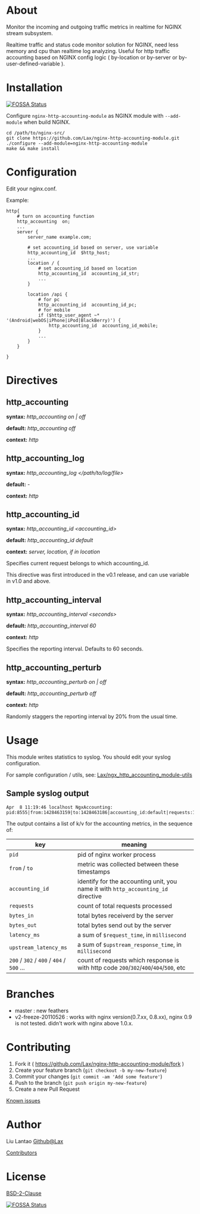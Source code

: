 # About

Monitor the incoming and outgoing traffic metrics in realtime for NGINX stream subsystem.

Realtime traffic and status code monitor solution for NGINX, need less memory and cpu than realtime log analyzing.
Useful for http traffic accounting based on NGINX config logic ( by-location or by-server or by-user-defined-variable ).

# Installation
[![FOSSA Status](https://app.fossa.io/api/projects/git%2Bgithub.com%2FLax%2Fnginx-http-accounting-module.svg?type=shield)](https://app.fossa.io/projects/git%2Bgithub.com%2FLax%2Fnginx-http-accounting-module?ref=badge_shield)


Configure `nginx-http-accounting-module` as NGINX module with ```--add-module``` when build NGINX.

    cd /path/to/nginx-src/
    git clone https://github.com/Lax/nginx-http-accounting-module.git
    ./configure --add-module=nginx-http-accounting-module
    make && make install

# Configuration

Edit your nginx.conf.

Example:

```nginx
http{
    # turn on accounting function
    http_accounting  on;
    ...
    server {
        server_name example.com;

        # set accounting_id based on server, use variable
        http_accounting_id  $http_host;
        ...
        location / {
            # set accounting_id based on location
            http_accounting_id  accounting_id_str;
            ...
        }

        location /api {
            # for pc
            http_accounting_id  accounting_id_pc;
            # for mobile
            if ($http_user_agent ~* '(Android|webOS|iPhone|iPod|BlackBerry)') {
                http_accounting_id  accounting_id_mobile;
            }
            ...
        }
    }

}
```

# Directives

http_accounting
--------------------
**syntax:** *http_accounting on | off*

**default:** *http_accounting off*

**context:** *http*

http_accounting_log
--------------------
**syntax:** *http_accounting_log \</path/to/log/file>*

**default:** *-*

**context:** *http*

http_accounting_id
--------------------
**syntax:** *http_accounting_id \<accounting_id>*

**default:** *http_accounting_id default*

**context:** *server, location, if in location*

Specifies current request belongs to which accounting_id.

This directive was first introduced in the v0.1 release, and can use variable in v1.0 and above.

http_accounting_interval
------------------------
**syntax:** *http_accounting_interval \<seconds>*

**default:** *http_accounting_interval 60*

**context:** *http*

Specifies the reporting interval.  Defaults to 60 seconds.

http_accounting_perturb
------------------------
**syntax:** *http_accounting_perturb on | off*

**default:** *http_accounting_perturb off*

**context:** *http*

Randomly staggers the reporting interval by 20% from the usual time.

# Usage

This module writes statistics to syslog. You should edit your syslog configuration.

For sample configuration / utils, see: [Lax/ngx_http_accounting_module-utils](http://github.com/Lax/ngx_http_accounting_module-utils)

## Sample syslog output

    Apr  8 11:19:46 localhost NgxAccounting: pid:8555|from:1428463159|to:1428463186|accounting_id:default|requests:10|bytes_in:1400|bytes_out:223062|latency_ms:1873|upstream_latency_ms:1873|200:9|302:1

The output contains a list of k/v for the accounting metrics, in the sequence of:

|  key             |  meaning |
|------------------|----------|
| `pid`           | pid of nginx worker process |
| `from` / `to`   | metric was collected between these timestamps |
| `accounting_id` | identify for the accounting unit, you name it with `http_accounting_id` directive |
| `requests`      | count of total requests processed |
| `bytes_in`      | total bytes receiverd by the server |
| `bytes_out`     | total bytes send out by the server |
| `latency_ms`    | a sum of `$request_time`, in `millisecond` |
| `upstream_latency_ms`  | a sum of `$upstream_response_time`, in `millisecond` |
| `200` / `302` / `400` / `404` / `500` ... | count of requests which response is with http code `200`/`302`/`400`/`404`/`500`, etc |

# Branches

* master : new feathers
* v2-freeze-20110526 : works with nginx version(0.7.xx, 0.8.xx), nginx 0.9 is not tested. didn't work with nginx above 1.0.x.

# Contributing

1. Fork it ( https://github.com/Lax/nginx-http-accounting-module/fork )
2. Create your feature branch (`git checkout -b my-new-feature`)
3. Commit your changes (`git commit -am 'Add some feature'`)
4. Push to the branch (`git push origin my-new-feature`)
5. Create a new Pull Request

[Known issues](https://github.com/Lax/nginx-http-accounting-module/issues?q=)

# Author

Liu Lantao [Github@Lax](https://github.com/Lax)

[Contributors](https://github.com/Lax/nginx-http-accounting-module/graphs/contributors)

# License

[BSD-2-Clause](LICENSE)


[![FOSSA Status](https://app.fossa.io/api/projects/git%2Bgithub.com%2FLax%2Fnginx-http-accounting-module.svg?type=large)](https://app.fossa.io/projects/git%2Bgithub.com%2FLax%2Fnginx-http-accounting-module?ref=badge_large)
